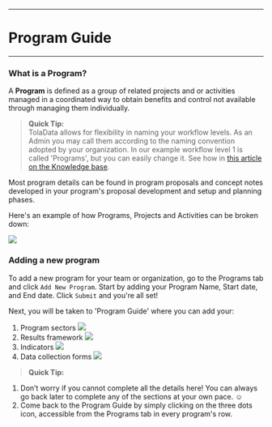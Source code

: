 ****
# Program Guide
---
<!--I suggest to remove some definitions and start this article with 'What is a program' define a program + wfl description w 2 examples (traditional & GOAL `multipartner program`)

### TolaData basics

Before you start with TolaData here are some key terms that will help you navigate better through the TolaData platform.

![](https://lh5.googleusercontent.com/19fnuYqBVR84z7RO9d_e3FvVfDuV8s1-ufCkaneDN5CCGVYe0u8_nPxvkJt09aNqkS2rY8RxssKzIQwODRdtMeFQRx_5-4jO2CzfOfGOT3lRSrlWpYgnYpiStz_vwCMKD5D3otGH)

Source: [PMDPro Guide](http://www.pm4ngos.com/the-guide-to-the-pmd-pro/)

### Have a Portfolio or Country of Programs?
To create a country or portfolio level please contact us directly at: [support@toladata.com](mailto:support@toladata.com) for us to setup your own portfolio or country instance.
-->


### What is a Program?

A **Program** is defined as a group of related projects and or activities managed in a coordinated way to obtain benefits and control not available through managing them individually. 
> **Quick Tip:**   
> TolaData allows for flexibility in naming your workflow levels. As an Admin you may call them according to the naming convention adopted by your organization. In our example workflow level 1 is called 'Programs', but you can easily change it. See how in [this article on the Knowledge base](https://help.toladata.com/en/4-manage-users/configuration.html).

Most program details can be found in program proposals and concept notes developed in your program's proposal development and setup and planning phases. 

Here's an example of how Programs, Projects and Activities can be broken down:

![](https://lh3.googleusercontent.com/gpnk58Fq-G489g-KY7g8XNg3ZCu8Mlb8H6BLsiL8-YdseUoHBo10cBC-cQdomYDn2YrfNS8Frf5s9mHaDusj99U43jx6tpsgIoBjMkfOnMQ7y7i0L5z2jY8ST1ZldmhG88ArhdP0)
 

### Adding a new program

To add a new program for your team or organization, go to the Programs tab and click `Add New Program`. Start by adding your Program Name, Start date, and End date. Click `Submit` and you're all set!

Next, you will be taken to 'Program Guide' where you can add your:

1. Program sectors
![](/assets_en/sectors_guide.png)
2. Results framework
![](/assets_en/RF_guide.png)
3. Indicators
![](/assets_en/indicators_guide.png)
4. Data collection forms
![](/assets_en/form_guide.png)



> **Quick Tip:** 
1. Don’t worry if you cannot complete all the details here! You can always go back later to complete any of the sections at your own pace. :relaxed:
2. Come back to the Program Guide by simply clicking on the three dots icon, accessible from the Programs tab in every program's row.
